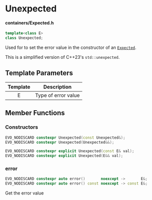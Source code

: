 # Unexpected
#### containers/Expected.h

```C++
template<class E>
class Unexpected;
```

Used for to set the error value in the constructor of an [`Expected`](Expected_type.md).

This is a simplified version of C++23's `std::unexpected`.



## Template Parameters

| Template | Description         |
|:--------:|---------------------|
|    E	   | Type of error value |



## Member Functions

### Constructors
```C++
EVO_NODISCARD constexpr Unexpected(const Unexpected&);
EVO_NODISCARD constexpr Unexpected(Unexpected&&);

EVO_NODISCARD constexpr explicit Unexpected(const E& val);
EVO_NODISCARD constexpr explicit Unexpected(E&& val);
```


### error
```C++
EVO_NODISCARD constexpr auto error()       noexcept ->       E&;
EVO_NODISCARD constexpr auto error() const noexcept -> const E&;
```
Get the error value


